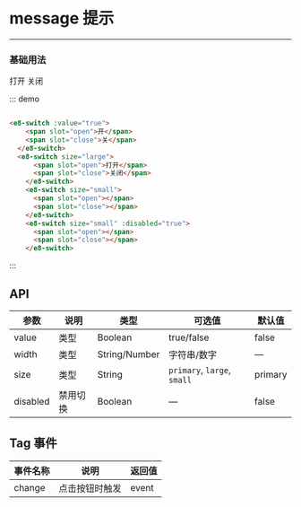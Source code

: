 <style>
  .e8__tag{
    margin-right: 10px;
  }
  .e8-switch{
    margin-bottom: 10px;
  }
</style>
<script>
  //验证例子组件的可用性
// import Input from '../../packages/input';  全局注册了这么没有必要单独再引入注册一次了
export default {
  data() {
    return {
      width:67
    }
  },
  methods: {
    change(val) {
       console.log(val)
       this.$loading.start()
    },
     handleOpen1 (val) {
       let text = val ? '打开的': '关闭的'
        this.$myAlert.info({
          content: `我是${text}提示信息`,
          index:111111
        });
      },
  },
}
</script>

# message 提示
----
### 基础用法

<div class="demo-block">
  <e8-switch size="large" @change="handleOpen1">
      <span slot="open">打开</span>
      <span slot="close">关闭</span>
    </e8-switch>
</div>

::: demo
```html

<e8-switch :value="true">
    <span slot="open">开</span>
    <span slot="close">关</span>
  </e8-switch>
  <e8-switch size="large">
      <span slot="open">打开</span>
      <span slot="close">关闭</span>
    </e8-switch>
    <e8-switch size="small">
      <span slot="open"></span>
      <span slot="close"></span>
    </e8-switch>
    <e8-switch size="small" :disabled="true">
      <span slot="open"></span>
      <span slot="close"></span>
    </e8-switch>

```
:::


## API

| 参数      | 说明          | 类型      | 可选值                           | 默认值  |
|---------- |-------------- |---------- |--------------------------------  |-------- |
| value | 类型 | Boolean |  true/false | false |
| width | 类型 | String/Number |  字符串/数字| — |
| size | 类型 | String |  `primary`, `large`, `small`| primary |
| disabled | 禁用切换| Boolean | — | false |


## Tag 事件

| 事件名称      | 说明          | 返回值  |
|---------- |-------------- |---------- |
| change | 点击按钮时触发 | event |
